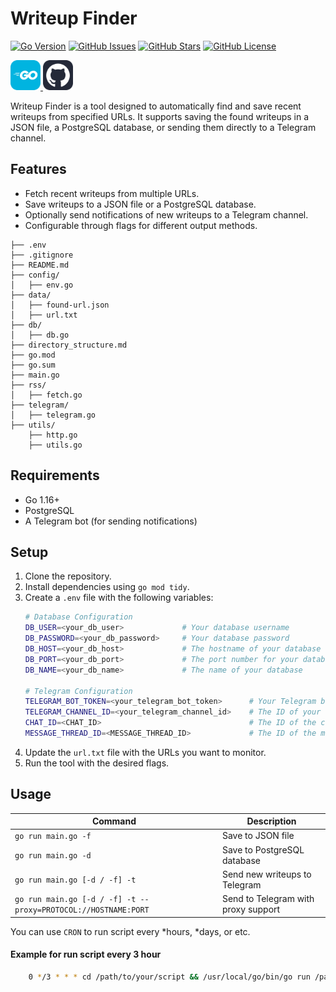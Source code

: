 # Writeup Finder

[![Go Version](https://img.shields.io/badge/go-1.17%20%7C%201.18%20%7C%201.19%20%7C%201.20-blue)](https://golang.org/dl/)
[![GitHub Issues](https://img.shields.io/github/issues/mamad-1999/writeup-finder)](https://github.com/mamad-1999/writeup-finder/issues)
[![GitHub Stars](https://img.shields.io/github/stars/mamad-1999/writeup-finder)](https://github.com/mamad-1999/writeup-finder/stargazers)
[![GitHub License](https://img.shields.io/github/license/mamad-1999/writeup-finder)](https://github.com/mamad-1999/writeup-finder/blob/master/LICENSE)

<p>
    <a href="https://skillicons.dev">
      <img src="https://github.com/tandpfun/skill-icons/blob/main/icons/GoLang.svg" width="48" title="Go">
      <img src="https://github.com/tandpfun/skill-icons/blob/main/icons/Github-Dark.svg" width="48" title="github">
    </a>
</p>

Writeup Finder is a tool designed to automatically find and save recent writeups from specified URLs. It supports saving the found writeups in a JSON file, a PostgreSQL database, or sending them directly to a Telegram channel.

## Features

- Fetch recent writeups from multiple URLs.
- Save writeups to a JSON file or a PostgreSQL database.
- Optionally send notifications of new writeups to a Telegram channel.
- Configurable through flags for different output methods.


```
├── .env
├── .gitignore
├── README.md
├── config/
│   ├── env.go
├── data/
│   ├── found-url.json
│   ├── url.txt
├── db/
│   ├── db.go
├── directory_structure.md
├── go.mod
├── go.sum
├── main.go
├── rss/
│   ├── fetch.go
├── telegram/
│   ├── telegram.go
├── utils/
    ├── http.go
    ├── utils.go
```

## Requirements

- Go 1.16+
- PostgreSQL
- A Telegram bot (for sending notifications)

## Setup

1. Clone the repository.
2. Install dependencies using `go mod tidy`.
3. Create a `.env` file with the following variables:
    ```bash
    # Database Configuration
    DB_USER=<your_db_user>             # Your database username
    DB_PASSWORD=<your_db_password>     # Your database password
    DB_HOST=<your_db_host>             # The hostname of your database server
    DB_PORT=<your_db_port>             # The port number for your database connection
    DB_NAME=<your_db_name>             # The name of your database

    # Telegram Configuration
    TELEGRAM_BOT_TOKEN=<your_telegram_bot_token>      # Your Telegram bot's token
    TELEGRAM_CHANNEL_ID=<your_telegram_channel_id>    # The ID of your Telegram channel
    CHAT_ID=<CHAT_ID>                                 # The ID of the chat group
    MESSAGE_THREAD_ID=<MESSAGE_THREAD_ID>             # The ID of the message thread (for supergroups with topics)
    ```
4. Update the `url.txt` file with the URLs you want to monitor.
5. Run the tool with the desired flags.

## Usage

| Command                                                                 | Description                                      |
|-------------------------------------------------------------------------|--------------------------------------------------|
| `go run main.go -f`                                                     | Save to JSON file                                |
| `go run main.go -d`                                                     | Save to PostgreSQL database                      |
| `go run main.go [-d / -f] -t`                                           | Send new writeups to Telegram                    |
| `go run main.go [-d / -f] -t --proxy=PROTOCOL://HOSTNAME:PORT`          | Send to Telegram with proxy support              |


You can use `CRON` to run script every *hours, *days, or etc.

#### Example for run script every 3 hour
```bash
    0 */3 * * * cd /path/to/your/script && /usr/local/go/bin/go run /path/to/your/project/main.go -d -t
```
